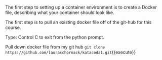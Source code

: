 The first step to setting up a container environment is to create a Docker file, describing what your container should look like. 

The first step is to pull an existing docker file off of the git-hub for this course.  

Type: Control C to exit from the python prompt.

Pull down docker file from my git hub
`git clone https://github.com/lauraschornack/katacoda1.git`{{execute}}


